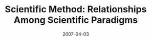 ---
date: 2007-04-03
title: "Scientific Method: Relationships Among Scientific Paradigms"
source: SoIC News
sourceUrl: http://www.slis.indiana.edu/news/story.php?story_id=1447
pdfLink: 20070403-borner-scientificmethod.pdf
---